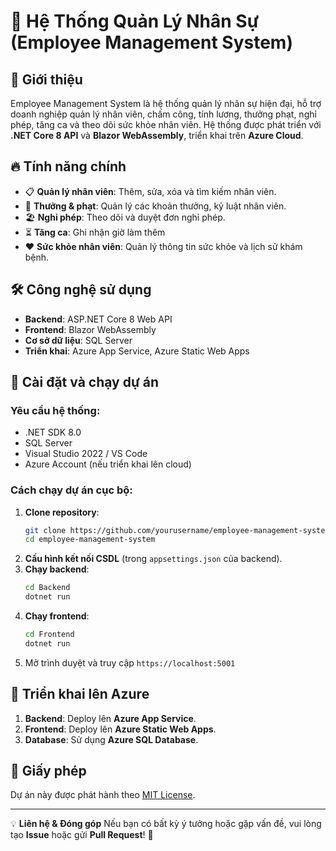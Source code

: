 # 🚀 Hệ Thống Quản Lý Nhân Sự (Employee Management System)

## 📌 Giới thiệu
Employee Management System là hệ thống quản lý nhân sự hiện đại, hỗ trợ doanh nghiệp quản lý nhân viên, chấm công, tính lương, thưởng phạt, nghỉ phép, tăng ca và theo dõi sức khỏe nhân viên. Hệ thống được phát triển với **.NET Core 8 API** và **Blazor WebAssembly**, triển khai trên **Azure Cloud**.

## 🔥 Tính năng chính
- 📋 **Quản lý nhân viên**: Thêm, sửa, xóa và tìm kiếm nhân viên.
- 🎁 **Thưởng & phạt**: Quản lý các khoản thưởng, kỷ luật nhân viên.
- 🏖 **Nghỉ phép**: Theo dõi và duyệt đơn nghỉ phép.
- ⏳ **Tăng ca**: Ghi nhận giờ làm thêm 
- ❤️ **Sức khỏe nhân viên**: Quản lý thông tin sức khỏe và lịch sử khám bệnh.

## 🛠 Công nghệ sử dụng
- **Backend**: ASP.NET Core 8 Web API
- **Frontend**: Blazor WebAssembly
- **Cơ sở dữ liệu**: SQL Server
- **Triển khai**: Azure App Service, Azure Static Web Apps

## 🚀 Cài đặt và chạy dự án
### Yêu cầu hệ thống:
- .NET SDK 8.0
- SQL Server
- Visual Studio 2022 / VS Code
- Azure Account (nếu triển khai lên cloud)

### Cách chạy dự án cục bộ:
1. **Clone repository**:
   ```sh
   git clone https://github.com/yourusername/employee-management-system.git
   cd employee-management-system
   ```
2. **Cấu hình kết nối CSDL** (trong `appsettings.json` của backend).
3. **Chạy backend**:
   ```sh
   cd Backend
   dotnet run
   ```
4. **Chạy frontend**:
   ```sh
   cd Frontend
   dotnet run
   ```
5. Mở trình duyệt và truy cập `https://localhost:5001`

## 📢 Triển khai lên Azure
1. **Backend**: Deploy lên **Azure App Service**.
2. **Frontend**: Deploy lên **Azure Static Web Apps**.
3. **Database**: Sử dụng **Azure SQL Database**.

## 📜 Giấy phép
Dự án này được phát hành theo [MIT License](LICENSE).

---

💡 **Liên hệ & Đóng góp**
Nếu bạn có bất kỳ ý tưởng hoặc gặp vấn đề, vui lòng tạo **Issue** hoặc gửi **Pull Request**! 🙌

